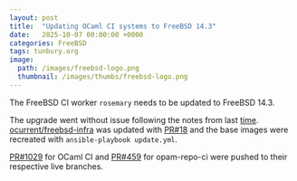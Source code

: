 ```yaml
---
layout: post
title:  "Updating OCaml CI systems to FreeBSD 14.3"
date:   2025-10-07 00:00:00 +0000
categories: FreeBSD
tags: tunbury.org
image:
  path: /images/freebsd-logo.png
  thumbnail: /images/thumbs/freebsd-logo.png
---
```


The FreeBSD CI worker `rosemary` needs to be updated to FreeBSD 14.3.

The upgrade went without issue following the notes from last [time](https://www.tunbury.org/2025/03/26/freebsd-14.2/). [ocurrent/freebsd-infra](https://github.com/ocurrent/freebsd-infra) was updated with [PR#18](https://github.com/ocurrent/freebsd-infra/pull/18) and the base images were recreated with `ansible-playbook update.yml`.

[PR#1029](https://github.com/ocurrent/ocaml-ci/pull/1029) for OCaml CI and [PR#459](https://github.com/ocurrent/opam-repo-ci/pull/459) for opam-repo-ci were pushed to their respective live branches.

